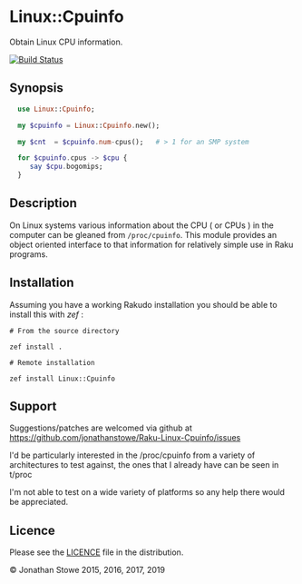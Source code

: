 # Linux::Cpuinfo

Obtain Linux CPU information.

[![Build Status](https://travis-ci.org/jonathanstowe/p6-Linux-Cpuinfo.svg?branch=master)](https://travis-ci.org/jonathanstowe/p6-Linux-Cpuinfo)

## Synopsis

```raku
  use Linux::Cpuinfo;

  my $cpuinfo = Linux::Cpuinfo.new();

  my $cnt  = $cpuinfo.num-cpus();   # > 1 for an SMP system

  for $cpuinfo.cpus -> $cpu {
     say $cpu.bogomips;
  }
```

## Description

On Linux systems various information about the CPU ( or CPUs ) in the
computer can be gleaned from ```/proc/cpuinfo```. This module provides an
object oriented interface to that information for relatively simple use
in Raku programs.

## Installation

Assuming you have a working Rakudo installation you should be able to
install this with *zef* :

    # From the source directory
   
    zef install .

    # Remote installation

    zef install Linux::Cpuinfo

## Support

Suggestions/patches are welcomed via github at https://github.com/jonathanstowe/Raku-Linux-Cpuinfo/issues

I'd be particularly interested in the /proc/cpuinfo from a variety of
architectures to test against, the ones that I already have can be seen
in t/proc

I'm not able to test on a wide variety of platforms so any help there
would be appreciated.

## Licence

Please see the [LICENCE](LICENCE) file in the distribution.

© Jonathan Stowe 2015, 2016, 2017, 2019
